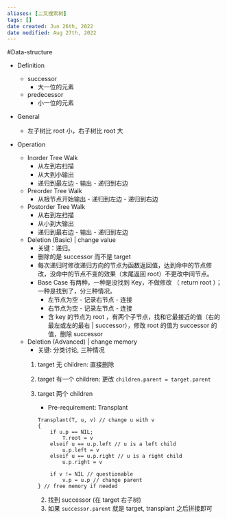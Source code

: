 ```yaml
---
aliases: [二叉搜索树]
tags: []
date created: Jun 26th, 2022
date modified: Aug 27th, 2022
---
```

#Data-structure 
- Definition
	- successor
		- 大一位的元素
	- predecessor
		- 小一位的元素

- General
	- 左子树比 root 小，右子树比 root 大

- Operation
	- Inorder Tree Walk
		- 从左到右扫描
		- 从大到小输出
		- 递归到最左边 - 输出 - 递归到右边
	- Preorder Tree Walk
		- 从根节点开始输出 - 递归到左边 - 递归到右边
	- Postorder Tree Walk
		- 从右到左扫描
		- 从小到大输出
		- 递归到最右边 - 输出 - 递归到左边
	- Deletion (Basic) | change value
		- 关键：递归。
		- 删除的是 successor 而不是 target
		- 每次递归时修改递归方向的节点为函数返回值，达到命中的节点修改，没命中的节点不变的效果（末尾返回 root）不更改中间节点。
		- Base Case 有两种，一种是没找到 Key，不做修改 （ return root ）；一种是找到了，分三种情况。
			- 左节点为空 - 记录右节点 - 连接
			- 右节点为空 - 记录左节点 - 连接
			- 含 key 的节点为 root ，有两个子节点，找和它最接近的值（右的最左或左的最右 | successor），修改 root 的值为 successor 的值，删除 successor
	- Deletion (Advanced) | change memory
		- 关键: 分类讨论, 三种情况
		1. target 无 children: 直接删除
		2. target 有一个 children: 更改 `children.parent = target.parent`
		3. target 两个 children
			- Pre-requirement: Transplant
			
			```
			Transplant(T, u, v) // change u with v
			{
				if u.p == NIL;
					T.root = v
				elseif u == u.p.left // u is a left child
					u.p.left = v
				elseif u == u.p.right // u is a right child
					u.p.right = v

				if v != NIL // questionable 
					v.p = u.p // change parent
			} // free memory if needed
			```
			
			2. 找到 successor (在 target 右子树)
			3. 如果 `successor.parent` 就是 target, transplant 之后拼接即可